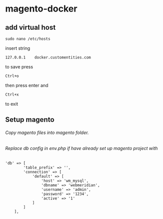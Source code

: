 # magento-docker
## add virtual host  
```
sudo nano /etc/hosts
```
insert string
```
127.0.0.1    docker.customentities.com
```
to save press 
```
Ctrl+o
```
then press enter and
```
Ctrl+x
```
to exit
## Setup magento
###### Copy magento files into magento folder. 
###### Replace db config in env.php if have already set up magento project with
```
'db' => [
        'table_prefix' => '',
        'connection' => [
            'default' => [
                'host' => 'wm_mysql',
                'dbname' => 'webmeridian',
                'username' => 'admin',
                'password' => '1234',
                'active' => '1'
            ]
        ]
    ],
```
